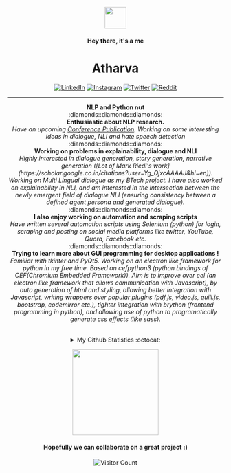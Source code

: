 <p align="center">
<img alt="" src="https://media1.tenor.com/images/e5a6c8fff7422d5a137feade378401ac/tenor.gif?itemid=5530137" width="50px">
</p>
<h4 align="center" font-size:4em"> Hey there, it's a me </h4>
<h1 align="center" font-size:8em"> Atharva </h1>
<!-- <p align="center" ><b>~</b>  <b>~</b></p> -->
<p align="center"><a href="https://www.linkedin.com/in/atharva-naik-112888190/" target="_blank"><img alt="LinkedIn" src="https://img.shields.io/badge/linkedin-%230077B5.svg?&style=for-the-badge&logo=linkedin&logoColor=white" /></a> <a href="https://www.instagram.com/a_the_rva/" target="_blank"><img alt="Instagram" src="https://img.shields.io/badge/instagram-%23E4405F.svg?&style=for-the-badge&logo=instagram&logoColor=white" /></a> <a href="https://twitter.com/Atharva93149016" target="_blank"><img alt="Twitter" src="https://img.shields.io/badge/twitter-%231DA1F2.svg?&style=for-the-badge&logo=twitter&logoColor=white" /></a> <a href="https://reddit.com/user/atharvanaik/" target="_blank"><img alt="Reddit" src="https://img.shields.io/badge/reddit-%231DA1F2.svg?&style=for-the-badge&logo=reddit&logoColor=white" /></a>
</p>
<hr>

<p align="center">
  <b>NLP and Python nut</b><br>
  :diamonds::diamonds::diamonds:<br>
<b>Enthusiastic about NLP research.</b><br>
  <i>Have an upcoming <a href="https://arxiv.org/abs/2008.09035">Conference Publication</a>. Working on some interesting ideas in dialogue, NLI and hate speech detection</i><br>
    :diamonds::diamonds::diamonds:<br>
<b>Working on problems in explainability, dialogue and NLI </b><br>
  <i>Highly interested in dialogue generation, story generation, narrative generation ([Lot of Mark Riedl's work](https://scholar.google.co.in/citations?user=Yg_QjxcAAAAJ&hl=en)). Working on Multi Lingual dialogue as my BTech project. I have also worked on explainability in NLI, and am interested in the intersection between the newly emergent field of dialogue NLI (ensuring consistency between a defined agent persona and generated dialogue). </i><br>
  :diamonds::diamonds::diamonds:<br>
<b>I also enjoy working on automation and scraping scripts </b><br>
  <i>Have written several automation scripts using Selenium (python) for login, scraping and posting on social media platforms like twitter, YouTube, Quora, Facebook etc.</i><br>
  :diamonds::diamonds::diamonds:<br>
<b>Trying to learn more about GUI programming for desktop applications !</b><br>
  <i>Familiar with tkinter and PyQt5. Working on an electron like framework for python in my free time. Based on cefpython3 (python bindings of CEF(Chromium Embedded Framework)). Aim is to improve over eel (an electron like framework that allows communication with Javascript), by auto generation of html and styling, allowing better integration with Javascript, writing wrappers over popular plugins (pdf.js, video.js, quill.js, bootstrap, codemirror etc.), tighter integration with brython (frontend programming in python), and allowing use of python to programatically generate css effects (like sass). </i><br><br>
</p>
<!-- <p align="center">
:scroll:  Here's my latest blog: <a href="https://medium.com/@kashish_121/go-green-featuring-github-f8750fbf0729"> GO GREEN feturing GITHUB </a><br>
  <i>Consider giving a clap :smile:.</i><br>
  :book: Incessantly in love with books. Current read: <a href="https://en.wikipedia.org/wiki/Lolita">Lolita</a><br>
 :construction: Cynosure repository these days: <a href="https://github.com/kashish121/PortScanner/">Port Scanner</a><br><br>
 :heavy_check_mark: I am always open to work on new projects. 
  </p> -->
<details align="center">
  <summary>My Github Statistics :octocat:</summary>

  <img alt="My Github Stats" src="https://github-readme-stats.vercel.app/api?username=atharva-naik&show_icons=true&hide_border=true&theme=tokyonight&count_private=true" />
</details>
<!--   <a align="center" href="https://atharva-naik.github.io/">My old website (to be replaced pretty soon)</a> -->
<!-- <p align="center">
  Do check my repositories out! Let's discuss if anything interests you. :smile: <br>
  Thank you for dropping by!
  </p> -->
<p align="center">
<img alt="" src="https://media.tenor.com/images/4a37815ddbf2e92d8f082ca3a0aa02fb/tenor.gif" width="200px">
</p>
<h4 align="center" font-size:4em"> Hopefully we can collaborate on a great project :) </h4>

<p align="center">
<img alt="Visitor Count" src="https://profile-counter.glitch.me/atharva-naik/count.svg">
</p>
